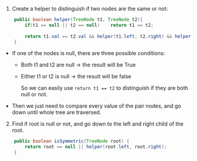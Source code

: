 
1. Create a helper to distinguish if two nodes are the same or not:

```java
    public boolean helper(TreeNode t1, TreeNode t2){
        if(t1 == null || t2 == null)    return t1 == t2;
        
        return t1.val == t2.val && helper(t1.left, t2.right) && helper(t1.right, t2.left);
    } 
```

   - If one of the nodes is null, there are three possible conditions:
     - Both t1 and t2 are null -> the result will be True
     - Either t1 or t2 is null -> the result will be false
     
       So we can easily use `return t1 == t2` to distinguish if they are both null or not.
   - Then we just need to compare every value of the pair nodes, and go down until whole tree are traversed.
  
  
    
2. Find if root is null or not, and go down to the left and right child of the root.
```java
    public boolean isSymmetric(TreeNode root) {
        return root == null || helper(root.left, root.right);
    }
```
